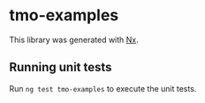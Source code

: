 # tmo-examples

This library was generated with [Nx](https://nx.dev).

## Running unit tests

Run `ng test tmo-examples` to execute the unit tests.
